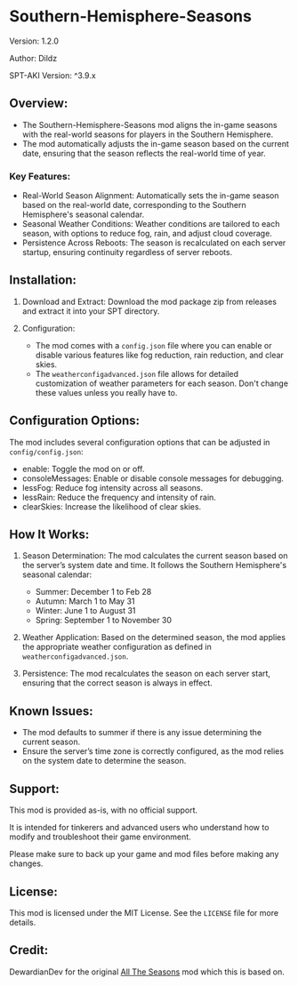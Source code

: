 # Southern-Hemisphere-Seasons

Version: 1.2.0

Author: Dildz

SPT-AKI Version: ^3.9.x


## Overview:

- The Southern-Hemisphere-Seasons mod aligns the in-game seasons with the real-world seasons for players in the Southern Hemisphere.
- The mod automatically adjusts the in-game season based on the current date, ensuring that the season reflects the real-world time of year. 


### Key Features:

- Real-World Season Alignment: Automatically sets the in-game season based on the real-world date, corresponding to the Southern Hemisphere's seasonal calendar.
- Seasonal Weather Conditions: Weather conditions are tailored to each season, with options to reduce fog, rain, and adjust cloud coverage.
- Persistence Across Reboots: The season is recalculated on each server startup, ensuring continuity regardless of server reboots.


## Installation:

1. Download and Extract: Download the mod package zip from releases and extract it into your SPT directory.

2. Configuration: 
   - The mod comes with a `config.json` file where you can enable or disable various features like fog reduction, rain reduction, and clear skies.
   - The `weatherconfigadvanced.json` file allows for detailed customization of weather parameters for each season. Don't change these values unless you really have to.


## Configuration Options:

The mod includes several configuration options that can be adjusted in `config/config.json`:

- enable: Toggle the mod on or off.
- consoleMessages: Enable or disable console messages for debugging.
- lessFog: Reduce fog intensity across all seasons.
- lessRain: Reduce the frequency and intensity of rain.
- clearSkies: Increase the likelihood of clear skies.


## How It Works:

1. Season Determination: The mod calculates the current season based on the server’s system date and time.
It follows the Southern Hemisphere's seasonal calendar:
   - Summer: December 1 to Feb 28
   - Autumn: March 1 to May 31
   - Winter: June 1 to August 31
   - Spring: September 1 to November 30

2. Weather Application: Based on the determined season, the mod applies the appropriate weather configuration as defined in `weatherconfigadvanced.json`.

3. Persistence: The mod recalculates the season on each server start, ensuring that the correct season is always in effect.


## Known Issues:

- The mod defaults to summer if there is any issue determining the current season.
- Ensure the server’s time zone is correctly configured, as the mod relies on the system date to determine the season.


## Support:

This mod is provided as-is, with no official support.

It is intended for tinkerers and advanced users who understand how to modify and troubleshoot their game environment.

Please make sure to back up your game and mod files before making any changes.


## License:

This mod is licensed under the MIT License. See the `LICENSE` file for more details.


## Credit:

DewardianDev for the original [All The Seasons](https://hub.sp-tarkov.com/files/file/2052-all-the-seasons/#overview) mod which this is based on.
